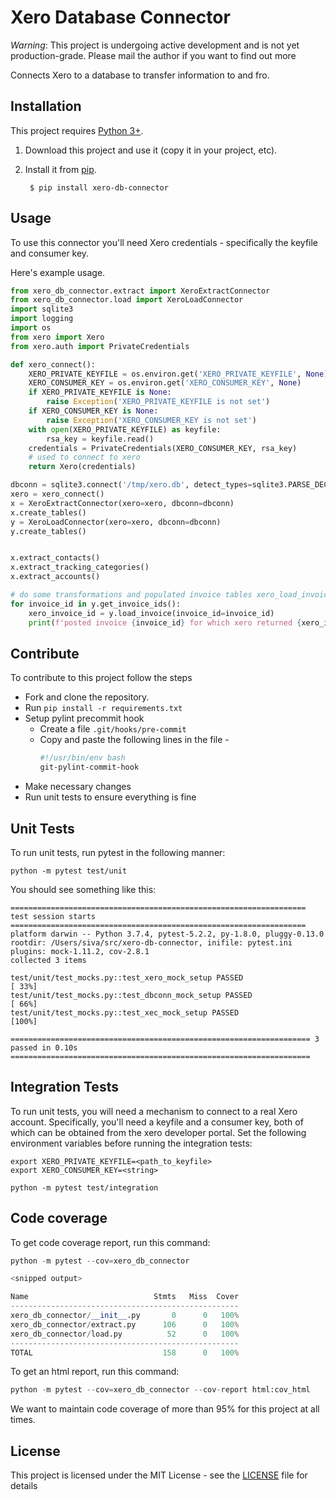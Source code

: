 # Xero Database Connector

*Warning*: This project is undergoing active development and is not yet production-grade. Please mail the author if you want to find out more

Connects Xero to a database to transfer information to and fro.

## Installation

This project requires [Python 3+](https://www.python.org/downloads/).

1. Download this project and use it (copy it in your project, etc).
2. Install it from [pip](https://pypi.org).

        $ pip install xero-db-connector

## Usage

To use this connector you'll need Xero credentials - specifically the keyfile and consumer key. 

Here's example usage. 

```python
from xero_db_connector.extract import XeroExtractConnector
from xero_db_connector.load import XeroLoadConnector
import sqlite3
import logging
import os
from xero import Xero
from xero.auth import PrivateCredentials

def xero_connect():
    XERO_PRIVATE_KEYFILE = os.environ.get('XERO_PRIVATE_KEYFILE', None)
    XERO_CONSUMER_KEY = os.environ.get('XERO_CONSUMER_KEY', None)
    if XERO_PRIVATE_KEYFILE is None:
        raise Exception('XERO_PRIVATE_KEYFILE is not set')
    if XERO_CONSUMER_KEY is None:
        raise Exception('XERO_CONSUMER_KEY is not set')
    with open(XERO_PRIVATE_KEYFILE) as keyfile:
        rsa_key = keyfile.read()
    credentials = PrivateCredentials(XERO_CONSUMER_KEY, rsa_key)
    # used to connect to xero
    return Xero(credentials)

dbconn = sqlite3.connect('/tmp/xero.db', detect_types=sqlite3.PARSE_DECLTYPES|sqlite3.PARSE_COLNAMES)
xero = xero_connect()
x = XeroExtractConnector(xero=xero, dbconn=dbconn)
x.create_tables()
y = XeroLoadConnector(xero=xero, dbconn=dbconn)
y.create_tables()


x.extract_contacts()
x.extract_tracking_categories()
x.extract_accounts()

# do some transformations and populated invoice tables xero_load_invoices and xero_load_invoice_lineitems
for invoice_id in y.get_invoice_ids():
    xero_invoice_id = y.load_invoice(invoice_id=invoice_id)
    print(f'posted invoice {invoice_id} for which xero returned {xero_invoice_id}')
```

## Contribute

To contribute to this project follow the steps

* Fork and clone the repository.
* Run `pip install -r requirements.txt`
* Setup pylint precommit hook
    * Create a file `.git/hooks/pre-commit`
    * Copy and paste the following lines in the file - 
        ```bash
        #!/usr/bin/env bash 
        git-pylint-commit-hook
        ```
* Make necessary changes
* Run unit tests to ensure everything is fine

## Unit Tests

To run unit tests, run pytest in the following manner:

```
python -m pytest test/unit
```

You should see something like this:
```
================================================================== test session starts ==================================================================
platform darwin -- Python 3.7.4, pytest-5.2.2, py-1.8.0, pluggy-0.13.0
rootdir: /Users/siva/src/xero-db-connector, inifile: pytest.ini
plugins: mock-1.11.2, cov-2.8.1
collected 3 items                                                                                                                                       

test/unit/test_mocks.py::test_xero_mock_setup PASSED                                                                                              [ 33%]
test/unit/test_mocks.py::test_dbconn_mock_setup PASSED                                                                                            [ 66%]
test/unit/test_mocks.py::test_xec_mock_setup PASSED                                                                                               [100%]

=================================================================== 3 passed in 0.10s ===================================================================

```

## Integration Tests

To run unit tests, you will need a mechanism to connect to a real Xero account. Specifically, you'll need a keyfile and a consumer key, both of which can be obtained from the xero developer portal. Set the following environment variables before running the integration tests:

```
export XERO_PRIVATE_KEYFILE=<path_to_keyfile>
export XERO_CONSUMER_KEY=<string>

python -m pytest test/integration
```

## Code coverage

To get code coverage report, run this command:

```python
python -m pytest --cov=xero_db_connector

<snipped output>

Name                            Stmts   Miss  Cover
---------------------------------------------------
xero_db_connector/__init__.py       0      0   100%
xero_db_connector/extract.py      106      0   100%
xero_db_connector/load.py          52      0   100%
---------------------------------------------------
TOTAL                             158      0   100%
```

To get an html report, run this command:

```python
python -m pytest --cov=xero_db_connector --cov-report html:cov_html
```

We want to maintain code coverage of more than 95% for this project at all times.

## License

This project is licensed under the MIT License - see the [LICENSE](LICENSE) file for details
